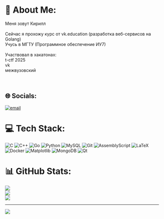 # 💫 About Me:
Меня зовут Кирилл<br><br>Сейчас я прохожу курс от vk.education (разработка веб-сервисов на Golang)<br>Учусь в МГТУ (Программное обеспечение ИУ7)<br><br>Участвовал в хакатонах:<br>t-ctf 2025<br>vk<br>межвузовский<br><br><br>
## 🌐 Socials:
[![email](https://img.shields.io/badge/Email-D14836?logo=gmail&logoColor=white)](mailto:davidovskiy.87@mail.ru) 

# 💻 Tech Stack:
![C](https://img.shields.io/badge/c-%2300599C.svg?style=for-the-badge&logo=c&logoColor=white) ![C++](https://img.shields.io/badge/c++-%2300599C.svg?style=for-the-badge&logo=c%2B%2B&logoColor=white) ![Go](https://img.shields.io/badge/go-%2300ADD8.svg?style=for-the-badge&logo=go&logoColor=white) ![Python](https://img.shields.io/badge/python-3670A0?style=for-the-badge&logo=python&logoColor=ffdd54) ![MySQL](https://img.shields.io/badge/mysql-4479A1.svg?style=for-the-badge&logo=mysql&logoColor=white) ![Git](https://img.shields.io/badge/git-%23F05033.svg?style=for-the-badge&logo=git&logoColor=white) ![AssemblyScript](https://img.shields.io/badge/assembly%20script-%23000000.svg?style=for-the-badge&logo=assemblyscript&logoColor=white) ![LaTeX](https://img.shields.io/badge/latex-%23008080.svg?style=for-the-badge&logo=latex&logoColor=white) ![Docker](https://img.shields.io/badge/docker-%230db7ed.svg?style=for-the-badge&logo=docker&logoColor=white) ![Matplotlib](https://img.shields.io/badge/Matplotlib-%23ffffff.svg?style=for-the-badge&logo=Matplotlib&logoColor=black) ![MongoDB](https://img.shields.io/badge/MongoDB-%234ea94b.svg?style=for-the-badge&logo=mongodb&logoColor=white) ![Qt](https://img.shields.io/badge/Qt-%23217346.svg?style=for-the-badge&logo=Qt&logoColor=white)
# 📊 GitHub Stats:
![](https://github-readme-stats.vercel.app/api?username=onevsmyself&theme=blue_navy&hide_border=false&include_all_commits=true&count_private=true)<br/>
![](https://nirzak-streak-stats.vercel.app/?user=onevsmyself&theme=blue_navy&hide_border=false)<br/>
![](https://github-readme-stats.vercel.app/api/top-langs/?username=onevsmyself&theme=blue_navy&hide_border=false&include_all_commits=true&count_private=true&layout=compact)

---
[![](https://visitcount.itsvg.in/api?id=onevsmyself&icon=4&color=0)](https://visitcount.itsvg.in)

<!-- Proudly created with GPRM ( https://gprm.itsvg.in ) -->
